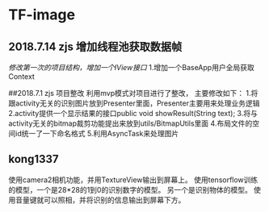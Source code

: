 # TF-image

## 2018.7.14 zjs 增加线程池获取数据帧
*修改第一次的项目结构，增加一个IView接口*
1.增加一个BaseApp用户全局获取Context

##2018.7.1  zjs  项目整改
利用mvp模式对项目进行了整改，
主要修改如下：
1.将跟activity无关的识别图片放到Presenter里面，Presenter主要用来处理业务逻辑
2.activity提供一个显示结果的接口public void showResult(String text);
3.将与activity无关的bitmap裁剪功能提出来放到utils/BitmapUtils里面
4.布局文件的空间id统一了一下命名格式
5.利用AsyncTask来处理图片


## kong1337
使用camera2相机功能，并用TextureView输出到屏幕上。
使用tensorflow训练的模型，一个是28*28的1到0的识别数字的模型。
另一个是识别物体的模型。
使用音量键就可以照相，并将识别的信息输出到屏幕下方。
